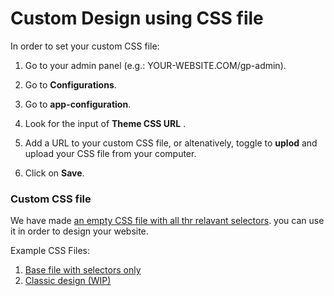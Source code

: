 # Custom Design using CSS file

In order to set your custom CSS file:

1.  Go to your admin panel (e.g.: YOUR-WEBSITE.COM/gp-admin).

2.  Go to **Configurations**.

3.  Go to **app-configuration**.

4.  Look for the input of **Theme CSS URL** .

5.  Add a URL to your custom CSS file, or altenatively, toggle to **uplod** and upload your CSS file from your computer.

6.  Click on **Save**.

### Custom CSS file

We have made [an empty CSS file with all thr relavant selectors](https://github.com/greenpress/docs/edit/master/docs/themes/custom-styles-base.css).
you can use it in order to design your website.

Example CSS Files:

1.  [Base file with selectors only](https://github.com/greenpress/docs/edit/master/docs/themes/custom-styles-base.css)
2.  [Classic design (WIP)](https://github.com/greenpress/docs/edit/master/docs/themes/custom-styles-classic.css)
